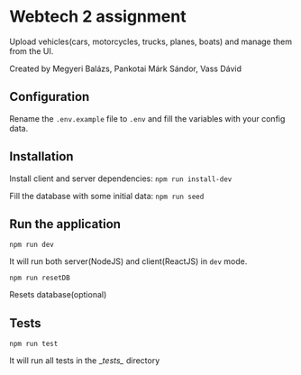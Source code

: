 # Webtech 2 assignment

Upload vehicles(cars, motorcycles, trucks, planes, boats)
and manage them from the UI. 

Created by Megyeri Balázs, Pankotai Márk Sándor, Vass Dávid

## Configuration

Rename the `.env.example` file to `.env` and fill the variables with your config data.

## Installation

Install client and server dependencies: `npm run install-dev`

Fill the database with some initial data: `npm run seed`


## Run the application

`npm run dev`

It will run both server(NodeJS) and client(ReactJS) in `dev` mode.

`npm run resetDB`

Resets database(optional)

## Tests

`npm run test`

It will run all tests in the \__tests\__ directory
